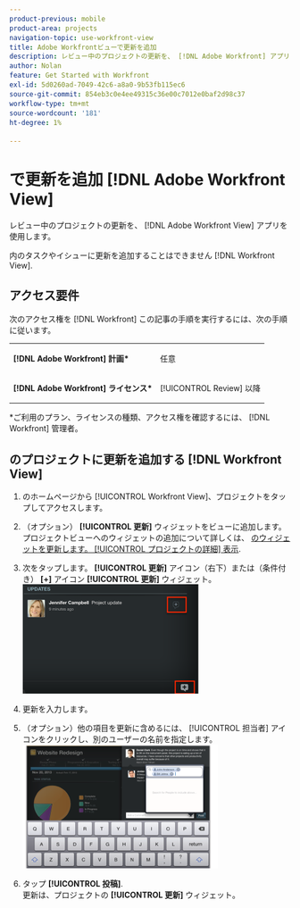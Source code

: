 ```yaml
---
product-previous: mobile
product-area: projects
navigation-topic: use-workfront-view
title: Adobe Workfrontビューで更新を追加
description: レビュー中のプロジェクトの更新を、 [!DNL Adobe Workfront] アプリを表示します。
author: Nolan
feature: Get Started with Workfront
exl-id: 5d0260ad-7049-42c6-a8a0-9b53fb115ec6
source-git-commit: 854eb3c0e4ee49315c36e00c7012e0baf2d98c37
workflow-type: tm+mt
source-wordcount: '181'
ht-degree: 1%

---
```


# で更新を追加 [!DNL Adobe Workfront View]

レビュー中のプロジェクトの更新を、 [!DNL Adobe Workfront View] アプリを使用します。

内のタスクやイシューに更新を追加することはできません [!DNL Workfront View].

## アクセス要件

次のアクセス権を [!DNL Workfront] この記事の手順を実行するには、次の手順に従います。

<table style="table-layout:auto"> 
 <col> 
 </col> 
 <col> 
 </col> 
 <tbody> 
  <tr> 
   <td role="rowheader"><strong>[!DNL Adobe Workfront] 計画*</strong></td> 
   <td> <p>任意</p> </td> 
  </tr> 
  <tr> 
   <td role="rowheader"><strong>[!DNL Adobe Workfront] ライセンス*</strong></td> 
   <td> <p>[!UICONTROL Review] 以降</p> </td> 
  </tr> 
 </tbody> 
</table>

&#42;ご利用のプラン、ライセンスの種類、アクセス権を確認するには、 [!DNL Workfront] 管理者。

## のプロジェクトに更新を追加する [!DNL Workfront View]

1. のホームページから [!UICONTROL Workfront View]、プロジェクトをタップしてアクセスします。
1. （オプション） **[!UICONTROL 更新]** ウィジェットをビューに追加します。\
   プロジェクトビューへのウィジェットの追加について詳しくは、 [のウィジェットを更新します。 [!UICONTROL プロジェクトの詳細] 表示](../../../workfront-basics/mobile-apps/using-workfront-view/update-widgets-in-workfront-view.md).

1. 次をタップします。 **[!UICONTROL 更新]** アイコン（右下）または（条件付き） **[+]** アイコン **[!UICONTROL 更新]** ウィジェット。\
   ![[!DNL workfront_view_updates_icon].png](assets/workfront-view-updates-icon-315x196.png)

1. 更新を入力します。
1. （オプション）他の項目を更新に含めるには、 [!UICONTROL 担当者] アイコンをクリックし、別のユーザーの名前を指定します。\
   ![](assets/screen-shot-2014-002-21-at-2.57.44-pm-350x222.png)

1. タップ **[!UICONTROL 投稿]**.\
   更新は、プロジェクトの **[!UICONTROL 更新]** ウィジェット。
